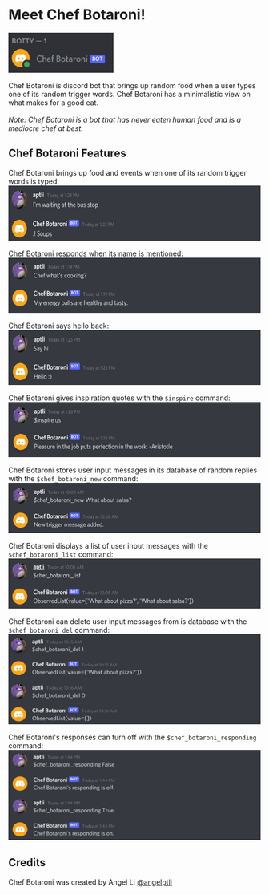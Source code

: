 # Meet Chef Botaroni!

<img src="images/chef_botaroni_online.png" width="210" height="80">

Chef Botaroni is discord bot that brings up random food when a user types one of its random trigger words. Chef Botaroni has a minimalistic view on what makes for a good eat. <br/>
<br/>
*Note: Chef Botaroni is a bot that has never eaten human food and is a mediocre chef at best.*

## Chef Botaroni Features
Chef Botaroni brings up food and events when one of its random trigger words is typed:<br/>
<img src="images/chef_botaroni_random_reply.png" width="600" height="110"><br/>

Chef Botaroni responds when its name is mentioned:<br/>
<img src="images/chef_botaroni_name_mention.png" width="600" height="110"><br/>

Chef Botaroni says hello back:<br/>
<img src="images/chef_botaroni_say_hi.png" width="600" height="110"><br/>

Chef Botaroni gives inspiration quotes with the `$inspire` command:<br/>
<img src="images/chef_botaroni_inspire_quote.png" width="600" height="110"><br/>

Chef Botaroni stores user input messages in its database of random replies with the `$chef_botaroni_new` command:<br/>
<img src="images/chef_botaroni_new_user_msg.png" width="600" height="100"><br/>

Chef Botaroni displays a list of user input messages with the `$chef_botaroni_list` command:<br/>
<img src="images/chef_botaroni_db_list.png" width="600" height="100"><br/>

Chef Botaroni can delete user input messages from is database with the `$chef_botaroni_del` command:<br/>
<img src="images/chef_botaroni_del_db_item.png" width="600" height="180"><br/>

Chef Botaroni's responses can turn off with the `$chef_botaroni_responding` command:<br/>
<img src="images/chef_botaroni_response_settings.png" width="600" height="180"><br/>

## Credits
Chef Botaroni was created by Angel Li [@angelptli](https://github.com/angelptli)
